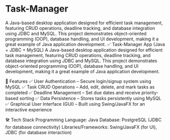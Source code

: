 # Task-Manager
A Java-based desktop application designed for efficient task management, featuring CRUD operations, deadline tracking, and database integration using JDBC and MySQL. This project demonstrates object-oriented programming (OOP), database handling, and UI development, making it a great example of Java application development.
✅ Task-Manager App (Java + JDBC + MySQL)
A Java-based desktop application designed for efficient task management, featuring CRUD operations, deadline tracking, and database integration using JDBC and MySQL. This project demonstrates object-oriented programming (OOP), database handling, and UI development, making it a great example of Java application development.

🚀 Features
✅ User Authentication – Secure login/signup system using MySQL
✅ Task CRUD Operations – Add, edit, delete, and mark tasks as completed
✅ Deadline Management – Set due dates and receive priority-based sorting
✅ Data Persistence – Stores tasks persistently using MySQL
✅ Graphical User Interface (GUI) – Built using Swing/JavaFX for an interactive experience

🛠️ Tech Stack
Programming Language: Java
Database: PostgreSQL (JDBC for database connectivity)
Libraries/Frameworks: Swing/JavaFX (for UI), JDBC (for database interaction)
